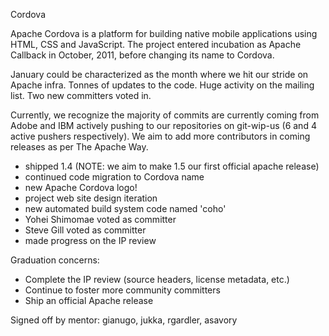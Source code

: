 Cordova

Apache Cordova is a platform for building native mobile applications
using HTML, CSS and JavaScript. The project entered incubation as
Apache Callback in October, 2011, before changing its name to Cordova.

January could be characterized as the month where we hit our stride
on Apache infra. Tonnes of updates to the code. Huge activity on the
mailing list. Two new committers voted in.

Currently, we recognize the majority of commits are currently coming
from Adobe and IBM actively pushing to our repositories on git-wip-us
(6 and 4 active pushers respectively). We aim to add more contributors
in coming releases as per The Apache Way.

  - shipped 1.4 (NOTE: we aim to make 1.5 our first official apache release)
  - continued code migration to Cordova name
  - new Apache Cordova logo!
  - project web site design iteration
  - new automated build system code named 'coho'
  - Yohei Shimomae voted as committer
  - Steve Gill voted as committer
  - made progress on the IP review

Graduation concerns:

  - Complete the IP review (source headers, license metadata, etc.)
  - Continue to foster more community committers
  - Ship an official Apache release

Signed off by mentor: gianugo, jukka, rgardler, asavory
